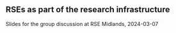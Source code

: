 ## RSEs as part of the research infrastructure

Slides for the group discussion at RSE Midlands, 2024-03-07
